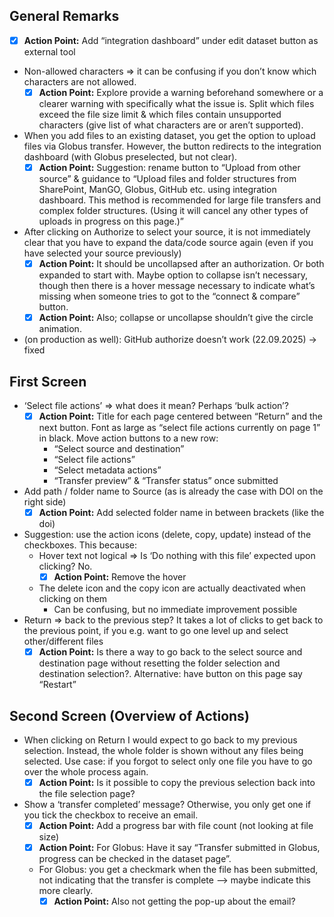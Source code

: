 ## General Remarks
- [x] **Action Point:** Add “integration dashboard” under edit dataset button as external tool
- Non-allowed characters => it can be confusing if you don’t know which characters are not allowed.
    - [x] **Action Point:** Explore provide a warning beforehand somewhere or a clearer warning with specifically what the issue is. Split which files exceed the file size limit & which files contain unsupported characters (give list of what characters are or aren’t supported).
- When you add files to an existing dataset, you get the option to upload files via Globus transfer. However, the button redirects to the integration dashboard (with Globus preselected, but not clear).
    - [x] **Action Point:** Suggestion: rename button to “Upload from other source” & guidance to “Upload files and folder structures from SharePoint, ManGO, Globus, GitHub etc. using integration dashboard. This method is recommended for large file transfers and complex folder structures. (Using it will cancel any other types of uploads in progress on this page.)”
- After clicking on Authorize to select your source, it is not immediately clear that you have to expand the data/code source again (even if you have selected your source previously)
    - [x] **Action Point:** It should be uncollapsed after an authorization. Or both expanded to start with. Maybe option to collapse isn’t necessary, though then there is a hover message necessary to indicate what’s missing when someone tries to got to the “connect & compare” button.
    - [x] **Action Point:** Also; collapse or uncollapse shouldn’t give the circle animation.
- (on production as well): GitHub authorize doesn’t work (22.09.2025) -> fixed

## First Screen

- ‘Select file actions’ => what does it mean? Perhaps ‘bulk action’?
    - [x] **Action Point:** Title for each page centered between “Return” and the next button. Font as large as “select file actions currently on page 1” in black. Move action buttons to a new row:
        - “Select source and destination”
        - “Select file actions”
        - “Select metadata actions”
        - “Transfer preview” & “Transfer status” once submitted
- Add path / folder name to Source (as is already the case with DOI on the right side)
    - [x] **Action Point:** Add selected folder name in between brackets (like the doi)
- Suggestion: use the action icons (delete, copy, update) instead of the checkboxes. This because:
    - Hover text not logical => Is ‘Do nothing with this file’ expected upon clicking? No.
        - [x] **Action Point:** Remove the hover
    - The delete icon  and the copy icon  are actually deactivated when clicking on them
        - Can be confusing, but no immediate improvement possible
- Return => back to the previous step? It takes a lot of clicks to get back to the previous point, if you e.g. want to go one level up and select other/different files
    - [x] **Action Point:** Is there a way to go back to the select source and destination page without resetting the folder selection and destination selection?. Alternative: have button on this page say “Restart”
    
## Second Screen (Overview of Actions)

- When clicking on Return I would expect to go back to my previous selection. Instead, the whole folder is shown without any files being selected. Use case: if you forgot to select only one file you have to go over the whole process again.
    - [x] **Action Point:** Is it possible to copy the previous selection back into the file selection page?
- Show a ‘transfer completed’ message? Otherwise, you only get one if you tick the checkbox to receive an email.
    - [x] **Action Point:** Add a progress bar with file count (not looking at file size)
    - [x] **Action Point:** For Globus: Have it say “Transfer submitted in Globus, progress can be checked in the dataset page”.
    - For Globus: you get a checkmark when the file has been submitted, not indicating that the transfer is complete --> maybe indicate this more clearly.
        - [x] **Action Point:** Also not getting the pop-up about the email?
